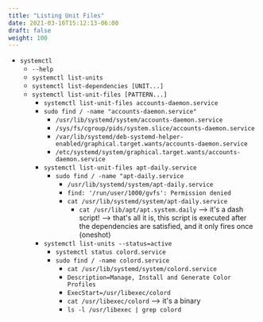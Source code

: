 ```yaml
---
title: "Listing Unit Files"
date: 2021-03-16T15:12:13-06:00
draft: false
weight: 100
---
```


- `systemctl`
  - `--help`
  - `systemctl list-units`
  - `systemctl list-dependencies [UNIT...]`
  - `systemctl list-unit-files [PATTERN...]`
    - `systemctl list-unit-files accounts-daemon.service`
    - `sudo find / -name "accounts-daemon.service"`
      - `/usr/lib/systemd/system/accounts-daemon.service`
      - `/sys/fs/cgroup/pids/system.slice/accounts-daemon.service`
      - `/var/lib/systemd/deb-systemd-helper-enabled/graphical.target.wants/accounts-daemon.service`
      - `/etc/systemd/system/graphical.target.wants/accounts-daemon.service`
    - `systemctl list-unit-files apt-daily.service`
      - `sudo find / -name "apt-daily.service`
        - `/usr/lib/systemd/system/apt-daily.service`
        - `find: '/run/user/1000/gvfs': Permission denied`
        - `cat /usr/lib/systemd/system/apt-daily.service`
          - `cat /usr/lib/apt/apt.system.daily` --> it's a dash script! --> that's all it is, this script is executed after the dependencies are satisfied, and it only fires once (oneshot)
    - `systemctl list-units --status=active`
      - `systemctl status colord.service`
      - `sudo find / -name colord.service`
        - `cat /usr/lib/systemd/system/colord.service`
        - `Description=Manage, Install and Generate Color Profiles`
        - `ExecStart=/usr/libexec/colord`
        - `cat /usr/libexec/colord` --> it's a binary
        - `ls -l /usr/libexec | grep colord`